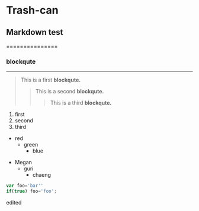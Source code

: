 # Trash-can

## Markdown test
===============
### blockqute
------------
> This is a first **blockqute.**
>>This is a second **blockqute.**
>>> This is a third **blockqute.**

1. first
2. second
3. third

* red
  * green
    * blue
- Megan
  - guri
    - chaeng
```javascript
var foo='bar''
if(true) foo='foo';
```

edited
